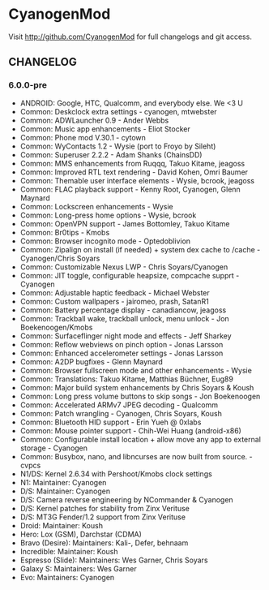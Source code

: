 CyanogenMod
===============

Visit http://github.com/CyanogenMod for full changelogs and git access.

CHANGELOG
---------

### 6.0.0-pre
* ANDROID: Google, HTC, Qualcomm, and everybody else.  We <3 U
* Common: Deskclock extra settings - cyanogen, mtwebster
* Common: ADWLauncher 0.9 - Ander Webbs
* Common: Music app enhancements - Eliot Stocker
* Common: Phone mod V.30.1 - cytown
* Common: WyContacts 1.2 - Wysie (port to Froyo by Sileht)
* Common: Superuser 2.2.2 - Adam Shanks (ChainsDD)
* Common: MMS enhancements from Ruqqq, Takuo Kitame, jeagoss
* Common: Improved RTL text rendering - David Kohen, Omri Baumer
* Common: Themable user interface elements - Wysie, bcrook, jeagoss
* Common: FLAC playback support - Kenny Root, Cyanogen, Glenn Maynard
* Common: Lockscreen enhancements - Wysie
* Common: Long-press home options - Wysie, bcrook
* Common: OpenVPN support - James Bottomley, Takuo Kitame
* Common: Br0tips - Kmobs
* Common: Browser incognito mode - Optedoblivion
* Common: Zipalign on install (if needed) + system dex cache to /cache - Cyanogen/Chris Soyars
* Common: Customizable Nexus LWP - Chris Soyars/Cyanogen
* Common: JIT toggle, configurable heapsize, compcache supprt - Cyanogen
* Common: Adjustable haptic feedback - Michael Webster
* Common: Custom wallpapers - jairomeo, prash, SatanR1
* Common: Battery percentage display - canadiancow, jeagoss
* Common: Trackball wake, trackball unlock, menu unlock - Jon Boekenoogen/Kmobs
* Common: Surfaceflinger night mode and effects - Jeff Sharkey
* Common: Reflow webviews on pinch option - Jonas Larsson
* Common: Enhanced accelerometer settings - Jonas Larsson
* Common: A2DP bugfixes - Glenn Maynard
* Common: Browser fullscreen mode and other enhancements - Wysie
* Common: Translations: Takuo Kitame, Matthias Büchner, Eug89
* Common: Major build system enhancements by Chris Soyars & Koush
* Common: Long press volume buttons to skip songs - Jon Boekenoogen
* Common: Accelerated ARMv7 JPEG decoding - Qualcomm
* Common: Patch wrangling - Cyanogen, Chris Soyars, Koush
* Common: Bluetooth HID support - Erin Yueh @ 0xlabs
* Common: Mouse pointer support - Chih-Wei Huang (android-x86)
* Common: Configurable install location + allow move any app to external storage - Cyanogen
* Common: Busybox, nano, and libncurses are now built from source. - cvpcs
* N1/DS: Kernel 2.6.34 with Pershoot/Kmobs clock settings
* N1: Maintainer: Cyanogen
* D/S: Maintainer: Cyanogen
* D/S: Camera reverse engineering by NCommander & Cyanogen
* D/S: Kernel patches for stability from Zinx Verituse
* D/S: MT3G Fender/1.2 support from Zinx Verituse
* Droid: Maintainer: Koush
* Hero: Lox (GSM), Darchstar (CDMA)
* Bravo (Desire): Maintainers: Kali-, Defer, behnaam
* Incredible: Maintainer: Koush
* Espresso (Slide): Maintainers: Wes Garner, Chris Soyars
* Galaxy S: Maintainers: Wes Garner
* Evo: Maintainers: Cyanogen